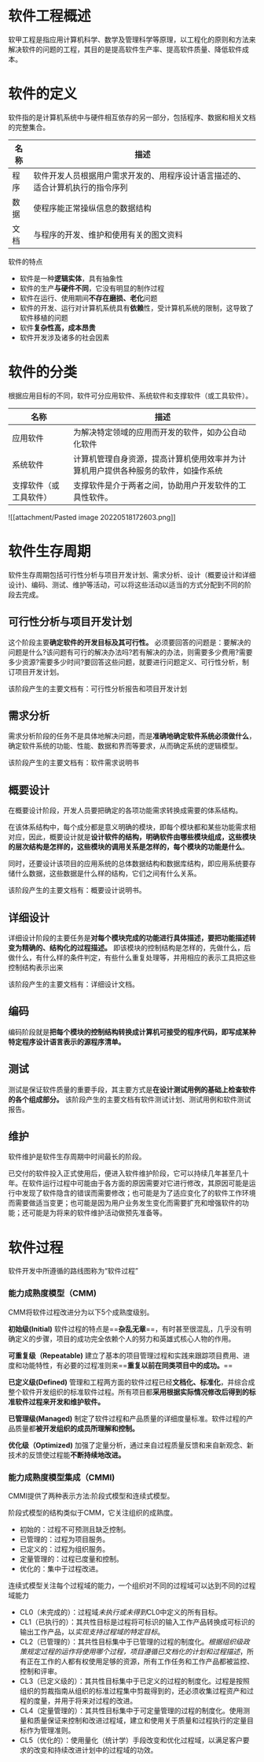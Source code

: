 # 软件工程概述

软甲工程是指应用计算机科学、数学及管理科学等原理，以工程化的原则和方法来解决软件的问题的工程，其目的是提高软件生产率、提高软件质量、降低软件成本。

# 软件的定义

软件指的是计算机系统中与硬件相互依存的另一部分，包括程序、数据和相关文档的完整集合。

|名称|描述|
|---|---|
|程序|软件开发人员根据用户需求开发的、用程序设计语言描述的、适合计算机执行的指令序列|
|数据|使程序能正常操纵信息的数据结构|
|文档|与程序的开发、维护和使用有关的图文资料|

软件的特点
- 软件是一种**逻辑实体**，具有抽象性
- 软件的生产**与硬件不同**，它没有明显的制作过程
- 软件在运行、使用期间**不存在磨损、老化**问题
- 软件的开发、运行对计算机系统具有**依赖**性，受计算机系统的限制，这导致了软件移植的问题
- 软件**复杂性高，成本昂贵**
- 软件开发涉及诸多的社会因素

# 软件的分类

根据应用目标的不同，软件可分应用软件、系统软件和支撑软件（或工具软件）。

|名称|描述|
|---|---|
|应用软件|为解决特定领域的应用而开发的软件，如办公自动化软件|
|系统软件|计算机管理自身资源，提高计算机使用效率并为计算机用户提供各种服务的软件，如操作系统|
|支撑软件（或工具软件）|支撑软件是介于两者之间，协助用户开发软件的工具性软件。|
![[attachment/Pasted image 20220518172603.png]]

# 软件生存周期

软件生存周期包括可行性分析与项目开发计划、需求分析、设计（概要设计和详细设计)、编码、测试、维护等活动，可以将这些活动以适当的方式分配到不同的阶段去完成。

## 可行性分析与项目开发计划

这个阶段主要**确定软件的开发目标及其可行性。** 必须要回答的问题是：要解决的问题是什么?该问题有可行的解决办法吗?若有解决的办法，则需要多少费用?需要多少资源?需要多少时间?要回答这些问题，就要进行问题定义、可行性分析，制订项目开发计划。

该阶段产生的主要文档有：可行性分析报告和项目开发计划

## 需求分析

需求分析阶段的任务不是具体地解决问题，而是**准确地确定软件系统必须做什么**，确定软件系统的功能、性能、数据和界而等要求，从而确定系统的逻辑模型。

该阶段产生的主要文档有：软件需求说明书

## 概要设计

在概要设计阶段，开发人员要把确定的各项功能需求转换成需要的体系结构。

在该体系结构中，每个成分都是意义明确的模块，即每个模块都和某些功能需求相对应，因此，概要设计就是**设计软件的结构，明确软件由哪些模块组成，这些模块的层次结构是怎样的，这些模块的调用关系是怎样的，每个模块的功能是什么**。

同时，还要设计该项目的应用系统的总体数据结构和数据库结构，即应用系统要存储什么数据，这些数据是什么样的结构，它们之间有什么关系。

该阶段产生的主要文档有：概要设计说明书。

## 详细设计

详细设计阶段的主要任务是**对每个模块完成的功能进行具体描述，要把功能描述转变为精确的、结构化的过程描述。** 即该模块的控制结构是怎样的，先做什么，后做什么，有什么样的条件判定，有些什么重复处理等，并用相应的表示工具把这些控制结构表示出来

该阶段产生的主要文档有：详细设计文档。

## 编码

编码阶段就是**把每个模块的控制结构转换成计算机可接受的程序代码，即写成某种特定程序设计语言表示的源程序清单。**

## 测试

测试是保证软件质量的重要手段，其主要方式是**在设计测试用例的基础上检查软件的各个组成部分。**
该阶段产生的主要文档有软件测试计划、测试用例和软件测试报告。

## 维护

软件维护是软件生存周期中时间最长的阶段。

已交付的软件投入正式使用后，便进入软件维护阶段，它可以持续几年甚至几十年。在软件运行过程中可能由于各方面的原因需要对它进行修改，其原因可能是运行中发现了软件隐含的错误而需要修改；也可能是为了适应变化了的软件工作环境而需要做适当变更；也可能是因为用户业务发生变化而需要扩充和增强软件的功能；还可能是为将来的软件维护活动做预先准备等。

# 软件过程

软件开发中所遵循的路线图称为“软件过程”

### 能力成熟度模型（CMM)

CMM将软件过程改进分为以下5个成熟度级别。

**初始级(Initial)**
软件过程的特点是==**杂乱无章**==，有时甚至很混乱，几乎没有明确定义的步骤，项目的成功完全依赖个人的努力和英雄式核心人物的作用。

**可重复级（Repeatable)**
建立了基本的项目管理过程和实践来跟踪项目费用、进度和功能特性，有必要的过程准则来==**重复以前在同类项目中的成功。**==

**已定义级(Defined)**
管理和工程两方面的软件过程已经**文档化、标准化**，并综合成整个软件开发组织的标准软件过程。所有项目都**采用根据实际情况修改后得到的标准软件过程来开发和维护软件。**

**已管理级(Managed)**
制定了软件过程和产品质量的详细度量标准。软件过程的产品质量都**被开发组织的成员所理解和控制。**

**优化级（Optimized)**
加强了定量分析，通过来自过程质量反馈和来自新观念、新技术的反馈使过程能**不断持续地改进。**

### 能力成熟度模型集成（CMMI)

CMMI提供了两种表示方法:阶段式模型和连续式模型。

阶段式模型的结构类似于CMM，它关注组织的成熟度。
- 初始的：过程不可预测且缺乏控制。
- 已管理的：过程为项目服务。
- 已定义的：过程为组织服务。
- 定量管理的：过程已度量和控制。
- 优化的：集中于过程改进。


连续式模型关注每个过程域的能力，一个组织对不同的过程域可以达到不同的过程域能力
- CL0（未完成的）：过程域*未执行或未得到*CL0中定义的所有目标。
- CL1（已执行的）：其共性目标是过程将可标识的输入工作产品转换成可标识的输出工作产品，以*实现支持过程域的特定目标*。
- CL2（已管理的）：其共性目标集中于已管理的过程的制度化。*根据组织级政策规定过程的运作将使用哪个过程，项目遵循已文档化的计划和过程描述*，所有正在工作的人都有权使用足够的资源，所有工作任务和工作产品都被监控、控制和评审。
- CL3（已定义级的）：其共性目标集中于已定义的过程的制度化。过程是按照组织的剪裁指南从组织的标准过程集中剪裁得到的，还必须收集过程资产和过程的度量，并用于将来对过程的改进。
- CL4（定量管理的）：其共性目标集中于可定量管理的过程的制度化。使用测量和质量保证来控制和改进过程域，建立和使用关于质量和过程执行的定量目标作为管理准则。
- CL5（优化的）：使用量化（统计学）手段改变和优化过程域，以满足客户要求的改变和持续改进计划中的过程域的功效。

